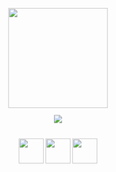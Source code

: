 <p align="center">
<img width="200px" src="https://res.cloudinary.com/dpmtqiciw/image/upload/c_pad,b_auto:predominant,fl_preserve_transparency/v1678492381/image_1_dzerqk.jpg">
</p>

<div align="center">
<img height:"100px" src="https://github-readme-stats.vercel.app/api?username=MatheusVSN&show_icons=true&theme=radical">
</div>

<br>

<p align="center">
<img src="https://cdn.jsdelivr.net/gh/devicons/devicon/icons/html5/html5-original.svg" width="50px"/>
<img src="https://cdn.jsdelivr.net/gh/devicons/devicon/icons/css3/css3-original.svg" width="50px"/>
<img src="https://cdn.jsdelivr.net/gh/devicons/devicon/icons/javascript/javascript-original.svg" width="50px"/>
</p>
